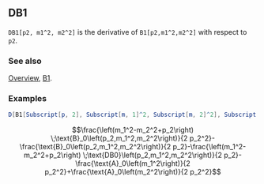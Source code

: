 ## DB1

`DB1[p2, m1^2, m2^2]` is the derivative of `B1[p2,m1^2,m2^2]` with respect to `p2`.

### See also

[Overview](Extra/FeynCalc.md), [B1](B1.md).

### Examples

```mathematica
D[B1[Subscript[p, 2], Subscript[m, 1]^2, Subscript[m, 2]^2], Subscript[p, 2]]
```

$$\frac{\left(m_1^2-m_2^2+p_2\right) \;\text{B}_0\left(p_2,m_1^2,m_2^2\right)}{2 p_2^2}-\frac{\text{B}_0\left(p_2,m_1^2,m_2^2\right)}{2 p_2}-\frac{\left(m_1^2-m_2^2+p_2\right) \;\text{DB0}\left(p_2,m_1^2,m_2^2\right)}{2 p_2}-\frac{\text{A}_0\left(m_1^2\right)}{2 p_2^2}+\frac{\text{A}_0\left(m_2^2\right)}{2 p_2^2}$$
